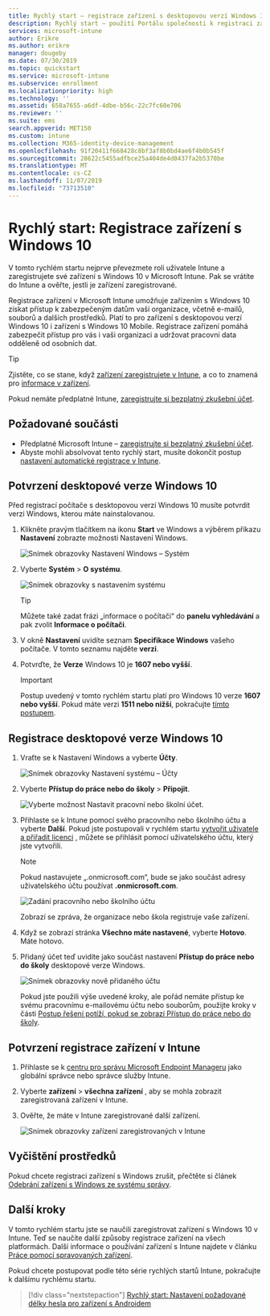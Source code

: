 ```yaml
---
title: Rychlý start – registrace zařízení s desktopovou verzí Windows 10 v Microsoft Intune
description: Rychlý start – použití Portálu společnosti k registraci zařízení s desktopovou verzí Windows 10 v Microsoft Intune
services: microsoft-intune
author: Erikre
ms.author: erikre
manager: dougeby
ms.date: 07/30/2019
ms.topic: quickstart
ms.service: microsoft-intune
ms.subservice: enrollment
ms.localizationpriority: high
ms.technology: ''
ms.assetid: 658a7655-a6df-4dbe-b56c-22c7fc60e706
ms.reviewer: ''
ms.suite: ems
search.appverid: MET150
ms.custom: intune
ms.collection: M365-identity-device-management
ms.openlocfilehash: 91f20411f668428c8bf3af8b0bd4ae6f4b0b545f
ms.sourcegitcommit: 28622c5455adfbce25a404de4d0437fa2b5370be
ms.translationtype: MT
ms.contentlocale: cs-CZ
ms.lasthandoff: 11/07/2019
ms.locfileid: "73713510"
---
```

# <a name="quickstart-enroll-your-windows-10-device"></a>Rychlý start: Registrace zařízení s Windows 10

V tomto rychlém startu nejprve převezmete roli uživatele Intune a zaregistrujete své zařízení s Windows 10 v Microsoft Intune. Pak se vrátíte do Intune a ověřte, jestli je zařízení zaregistrované.

Registrace zařízení v Microsoft Intune umožňuje zařízením s Windows 10 získat přístup k zabezpečeným datům vaší organizace, včetně e-mailů, souborů a dalších prostředků. Platí to pro zařízení s desktopovou verzí Windows 10 i zařízení s Windows 10 Mobile. Registrace zařízení pomáhá zabezpečit přístup pro vás i vaši organizaci a udržovat pracovní data odděleně od osobních dat.

> [!TIP]
> Zjistěte, co se stane, když [zařízení zaregistrujete v Intune](/intune-user-help/what-happens-if-you-install-the-company-portal-app-and-enroll-your-device-in-intune-windows), a co to znamená pro [informace v zařízení](/intune-user-help/what-info-can-your-company-see-when-you-enroll-your-device-in-intune).

Pokud nemáte předplatné Intune, [zaregistrujte si bezplatný zkušební účet](../fundamentals/free-trial-sign-up.md).

## <a name="prerequisites"></a>Požadované součásti

- Předplatné Microsoft Intune – [zaregistrujte si bezplatný zkušební účet](../fundamentals/free-trial-sign-up.md).
- Abyste mohli absolvovat tento rychlý start, musíte dokončit postup [nastavení automatické registrace v Intune](quickstart-setup-auto-enrollment.md).

## <a name="confirm-your-windows-10-desktop-version"></a>Potvrzení desktopové verze Windows 10

Před registrací počítače s desktopovou verzí Windows 10 musíte potvrdit verzi Windows, kterou máte nainstalovanou.

1. Klikněte pravým tlačítkem na ikonu **Start** ve Windows a výběrem příkazu **Nastavení** zobrazte možnosti Nastavení Windows.

   ![Snímek obrazovky Nastavení Windows – Systém](./media/quickstart-enroll-windows-device/quickstart-enroll-windows-device-01.png)

2. Vyberte **Systém** > **O systému**. 

   ![Snímek obrazovky s nastavením systému](./media/quickstart-enroll-windows-device/quickstart-enroll-windows-device-02.png)

    > [!TIP]
    > Můžete také zadat frázi „informace o počítači“ do **panelu vyhledávání** a pak zvolit **Informace o počítači**.

3. V okně **Nastavení** uvidíte seznam **Specifikace Windows** vašeho počítače. V tomto seznamu najděte **verzi**.

4. Potvrďte, že **Verze** Windows 10 je **1607 nebo vyšší**.

    > [!IMPORTANT]
    > Postup uvedený v tomto rychlém startu platí pro Windows 10 verze **1607 nebo vyšší**. Pokud máte verzi **1511 nebo nižší**, pokračujte [tímto postupem](/intune-user-help/enroll-windows-10-device).  

## <a name="enroll-windows-10-desktop"></a>Registrace desktopové verze Windows 10

1. Vraťte se k Nastavení Windows a vyberte **Účty**.

   ![Snímek obrazovky Nastavení systému – Účty](./media/quickstart-enroll-windows-device/quickstart-enroll-windows-device-03.png)

2. Vyberte **Přístup do práce nebo do školy** > **Připojit**.

    ![Vyberte možnost Nastavit pracovní nebo školní účet.](./media/quickstart-enroll-windows-device/quickstart-enroll-windows-device-04.png)

3. Přihlaste se k Intune pomocí svého pracovního nebo školního účtu a vyberte **Další**. Pokud jste postupovali v rychlém startu [vytvořit uživatele a přiřadit licenci](../fundamentals/quickstart-create-user.md) , můžete se přihlásit pomocí uživatelského účtu, který jste vytvořili.

    > [!NOTE]
    > Pokud nastavujete „.onmicrosoft.com“, bude se jako součást adresy uživatelského účtu používat **.onmicrosoft.com**. 

   ![Zadání pracovního nebo školního účtu](./media/quickstart-enroll-windows-device/quickstart-enroll-windows-device-05.png)

    Zobrazí se zpráva, že organizace nebo škola registruje vaše zařízení.

4. Když se zobrazí stránka **Všechno máte nastavené**, vyberte **Hotovo**. Máte hotovo.

5. Přidaný účet teď uvidíte jako součást nastavení **Přístup do práce nebo do školy** desktopové verze Windows.

   ![Snímek obrazovky nově přidaného účtu](./media/quickstart-enroll-windows-device/quickstart-enroll-windows-device-06.png)

    Pokud jste použili výše uvedené kroky, ale pořád nemáte přístup ke svému pracovnímu e-mailovému účtu nebo souborům, použijte kroky v části [Postup řešení potíží, pokud se zobrazí Přístup do práce nebo do školy](/intune-user-help/troubleshoot-your-windows-10-device-windows#troubleshooting-steps-to-follow-if-you-see-access-work-or-school).

## <a name="confirm-your-device-enrollment-in-intune"></a>Potvrzení registrace zařízení v Intune

1. Přihlaste se k [centru pro správu Microsoft Endpoint Manageru](https://go.microsoft.com/fwlink/?linkid=2109431) jako globální správce nebo správce služby Intune.
2. Vyberte **zařízení** > **všechna zařízení** , aby se mohla zobrazit zaregistrovaná zařízení v Intune.
3. Ověřte, že máte v Intune zaregistrované další zařízení.

   ![Snímek obrazovky zařízení zaregistrovaných v Intune](./media/quickstart-enroll-windows-device/quickstart-enroll-windows-device-07.png)

## <a name="clean-up-resources"></a>Vyčištění prostředků

Pokud chcete registraci zařízení s Windows zrušit, přečtěte si článek [Odebrání zařízení s Windows ze systému správy](/intune-user-help/unenroll-your-device-from-intune-windows).

## <a name="next-steps"></a>Další kroky

V tomto rychlém startu jste se naučili zaregistrovat zařízení s Windows 10 v Intune. Teď se naučíte další způsoby registrace zařízení na všech platformách. Další informace o používání zařízení s Intune najdete v článku [Práce pomocí spravovaných zařízení](/intune-user-help/use-managed-devices-to-get-work-done).

Pokud chcete postupovat podle této série rychlých startů Intune, pokračujte k dalšímu rychlému startu.

> [!div class="nextstepaction"]
> [Rychlý start: Nastavení požadované délky hesla pro zařízení s Androidem](../quickstart-set-password-length-android.md)
